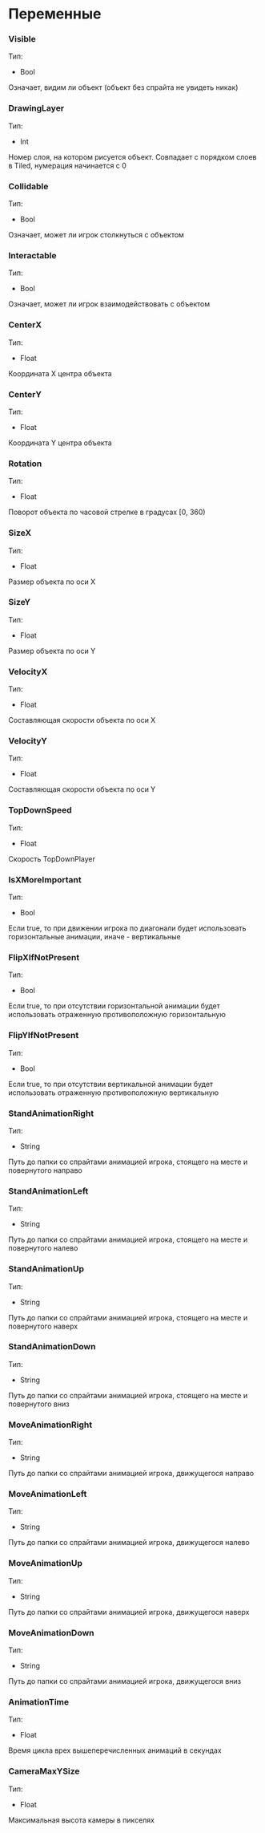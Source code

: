 ﻿# Переменные
### Visible
Тип:
* Bool

Означает, видим ли объект (объект без спрайта не увидеть никак)
### DrawingLayer
Тип:
* Int

Номер слоя, на котором рисуется объект. Совпадает с порядком слоев
в Tiled, нумерация начинается с 0
### Collidable
Тип:
* Bool

Означает, может ли игрок столкнуться с объектом
### Interactable
Тип:
* Bool

Означает, может ли игрок взаимодействовать с объектом
### CenterX
Тип:
* Float

Координата X центра объекта
### CenterY
Тип:
* Float

Координата Y центра объекта
### Rotation
Тип:
* Float

Поворот объекта по часовой стрелке в градусах [0, 360)
### SizeX
Тип:
* Float

Размер объекта по оси X
### SizeY
Тип:
* Float

Размер объекта по оси Y
### VelocityX
Тип:
* Float

Составляющая скорости объекта по оси X
### VelocityY
Тип:
* Float

Составляющая скорости объекта по оси Y

### TopDownSpeed
Тип:
* Float

Скорость TopDownPlayer
  
### IsXMoreImportant
Тип:
* Bool

Если true, то при движении игрока по диагонали будет использовать
горизонтальные анимации, иначе - вертикальные
### FlipXIfNotPresent
Тип:
* Bool

Если true, то при отсутствии горизонтальной анимации будет использовать
отраженную противоположную горизонтальную
### FlipYIfNotPresent
Тип:
* Bool

Если true, то при отсутствии вертикальной анимации будет использовать
отраженную противоположную вертикальную

### StandAnimationRight
Тип:
* String

Путь до папки со спрайтами анимацией игрока, стоящего на месте и
повернутого направо
### StandAnimationLeft
Тип:
* String

Путь до папки со спрайтами анимацией игрока, стоящего на месте и
повернутого налево
### StandAnimationUp
Тип:
* String

Путь до папки со спрайтами анимацией игрока, стоящего на месте и
повернутого наверх
### StandAnimationDown
Тип:
* String

Путь до папки со спрайтами анимацией игрока, стоящего на месте и
повернутого вниз

### MoveAnimationRight
Тип:
* String

Путь до папки со спрайтами анимацией игрока, движущегося направо
### MoveAnimationLeft
Тип:
* String

Путь до папки со спрайтами анимацией игрока, движущегося налево
### MoveAnimationUp
Тип:
* String

Путь до папки со спрайтами анимацией игрока, движущегося наверх
### MoveAnimationDown
Тип:
* String

Путь до папки со спрайтами анимацией игрока, движущегося вниз

### AnimationTime
Тип:
* Float

Время цикла врех вышеперечисленных анимаций в секундах

### CameraMaxYSize
Тип:
* Float

Максимальная высота камеры в пикселях
